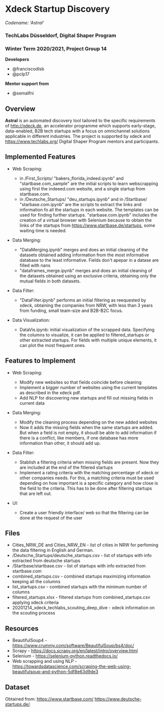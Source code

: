 # Xdeck Startup Discovery
*Codename: 'Astral'*

### TechLabs Düsseldorf, Digital Shaper Program
### Winter Term 2020/2021, Project Group 14

**Developers**
* @franciscodlsb
* @pclp17

**Mentor support from**
* @semalfni


## Overview

**Astral** is an automated discovery tool tailored to the specific requirements of http://xdeck.de, an accelerator programme which supports early-stage, data-enabled, B2B tech startups with a focus on omnichannel solutions applicable in different industries. The project is supported by xdeck and https://www.techlabs.org/ Digital Shaper Program mentors and participants.


## Implemented Features
- Web Scraping:
   * in /First_Scripts/ "bakers_florida_indeed.ipynb" and "startbase.com_sample" are the initial scripts to learn webscrapping using first the indeeed.com website, and a single startup from startbase.com.
   * in /Deutsche_Startups/ "deu_startups.ipynb" and in /Startbase/ "starbase.com.ipynb" are the scripts to extract the links and information fo all the startups in each website. The templates can be used for finding further startups. "starbase.com.ipynb" includes the creation of a virtual browser with Selenium because to obtain the links of the startups from https://www.startbase.de/startups, some waiting time is needed.

- Data Merging:
   * "DataMerging.ipynb" merges and does an initial cleaning of the datasets obtained adding information from the most informative database to the least informative. Fields don't apepar in a datase are filled with nans
   * "dataframes_merge.ipynb" merges and does an initial cleaning of the datasets obtained using an exclusive criteria, obtaining only the mutual fields in both datasets.

- Data Filter:
   * "DataFilter.ipynb" performs an initial filtering as reequested by xdeck, obtaining the companies from NRW, with less than 3 years from funding, small team-size and B2B-B2C  focus.
   
- Data Visualization:
   * DataVis.ipynb: initial visualization of the scrapped data. Specifying the columns to visualize, it can be applied to filtered_startups or other extracted startups. For fields with multiple unique elements, it can plot the most frequent ones.


## Features to Implement
- Web Scraping: 
   * Modify new websites so that fields coincide before cleaning
   * Implement a bigger number of websites using the current templates as described in the xdeck pdf.
   * Add NLP for discovering new startups and fill out missing fields in current data

- Data Merging: 
   * Modify the cleaning process depending on the new added websites
   * Now it adds the missing fields when the same startups are added. But when a field is not empty, it shoudl be able to add information if there is a conflict, like members, if one database has more information than other, it should add up.
- Data Filter:
   * Stablish a filtering criteria when missing fields are present. Now they are included at the end of the fitlered startups
   * Implement a rating criteria with the matching percentage of xdeck or other companies needs. For this, a matching criteria must be used depending on how important is a specific category and how close is the field to the criteria. This has to be done after filtering startups that are left out.
- UI:
   * Create a user friendly interface/ web so that the filtering can be done at the request of the user


## Files
- Cities_NRW_DE and Cities_NRW_EN - list of cities in NRW for perfoming the data filtering in English and German.
- /Deutsche_Startups/deutsche_startups.csv - list of startups with info extracted from deutsche startups
- /Startbase/startbase.csv - list of startups with info extracted from startbase.com
- combined_startups.csv - combined startups maximizing information keeping all the columns
- list_startups.csv - combined startups with the minimum number of columns
- filtered_startups.xlsx - filtered startups from combined_startups.csv applying xdeck criteria
- 20201214_xdeck_techlabs_scouting_deep_dive - xdeck information on the scouting process


## Resources
- BeautifulSoup4 - https://www.crummy.com/software/BeautifulSoup/bs4/doc/
- Scrapy - https://docs.scrapy.org/en/latest/intro/overview.html
- Selenium - https://selenium-python.readthedocs.io/
- Web scrapping and using NLP - https://towardsdatascience.com/scraping-the-web-using-beautifulsoup-and-python-5df8e63d9de3


## Dataset
Obtained from:
https://www.startbase.com/
https://www.deutsche-startups.de/.

